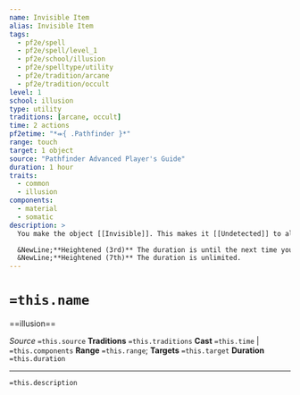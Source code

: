 ```yaml
---
name: Invisible Item
alias: Invisible Item
tags:
  - pf2e/spell
  - pf2e/spell/level_1
  - pf2e/school/illusion
  - pf2e/spelltype/utility
  - pf2e/tradition/arcane
  - pf2e/tradition/occult
level: 1
school: illusion
type: utility
traditions: [arcane, occult]
time: 2 actions
pf2etime: "*⬺{ .Pathfinder }*"
range: touch
target: 1 object
source: "Pathfinder Advanced Player's Guide"
duration: 1 hour
traits:
  - common
  - illusion
components:
  - material
  - somatic
description: >
  You make the object [[Invisible]]. This makes it [[Undetected]] to all creatures, though the creatures can attempt to find the target, making it [[Hidden]] to them instead if they succeed. If the item is used as part of a hostile action, the spell ends after that hostile action is completed. Making a weapon invisible typically doesn't give any advantage to the attack, except that an invisible thrown weapon or piece of ammunition can be used for an attack without necessarily giving information about the attacker's hiding place unless the weapon returns to the attacker.

  &NewLine;**Heightened (3rd)** The duration is until the next time you make your daily preparations.
  &NewLine;**Heightened (7th)** The duration is unlimited.
---
```

# `=this.name`
==illusion==

*Source* `=this.source`
**Traditions** `=this.traditions`
**Cast** `=this.time` | `=this.components`
**Range** `=this.range`; **Targets** `=this.target`
**Duration** `=this.duration`

***
`=this.description`